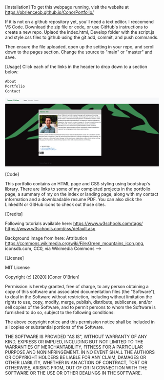 [Installation]
To get this webpage running, visit the website at https://obrienceob.github.io/ConorPortfolio/

If it is not on a github repository yet, you'll need a text editor. I reccomend VS Code. Download the zip file or code, or use GitHub's instructions to create a new repo. Uplaod the index.html, Develop folder with the script.js and style.css files to github using the git add, commit, and push commands.

Then ensure the file uploaded, open up the setting in your repo, and scroll down to the pages section. Change the source to "main" or "master" and save. 


[Usage]
Click each of the links in the header to drop down to a section below:

    About
    Portfolio
    Contact
<img src="Assets/images/Screenshot.jpg" alt="screenshot of landing page">

[Code]

This portfolio contains an HTML page and CSS styling using bootstrap's library. There are links to some of my completed projects in the portfolio page, a summary of my on the index or landing page, along with my contact information and a downloadable resume PDF. You can also click the LinkedIN or GitHub icons to check out those sites. 

[Credits]

Following tutorials available here: 
    https://www.w3schools.com/tags/
    https://www.w3schools.com/css/default.asp

Background image from here: 
   Attribution https://commons.wikimedia.org/wiki/File:Green_mountains_icon.png, iconsdb.com, CC0, via Wikimedia Commons -->

[License]

MIT License

Copyright (c) [2020] [Conor O'Brien]

Permission is hereby granted, free of charge, to any person obtaining a copy
of this software and associated documentation files (the "Software"), to deal
in the Software without restriction, including without limitation the rights
to use, copy, modify, merge, publish, distribute, sublicense, and/or sell
copies of the Software, and to permit persons to whom the Software is
furnished to do so, subject to the following conditions:

The above copyright notice and this permission notice shall be included in all
copies or substantial portions of the Software.

THE SOFTWARE IS PROVIDED "AS IS", WITHOUT WARRANTY OF ANY KIND, EXPRESS OR
IMPLIED, INCLUDING BUT NOT LIMITED TO THE WARRANTIES OF MERCHANTABILITY,
FITNESS FOR A PARTICULAR PURPOSE AND NONINFRINGEMENT. IN NO EVENT SHALL THE
AUTHORS OR COPYRIGHT HOLDERS BE LIABLE FOR ANY CLAIM, DAMAGES OR OTHER
LIABILITY, WHETHER IN AN ACTION OF CONTRACT, TORT OR OTHERWISE, ARISING FROM,
OUT OF OR IN CONNECTION WITH THE SOFTWARE OR THE USE OR OTHER DEALINGS IN THE
SOFTWARE.



